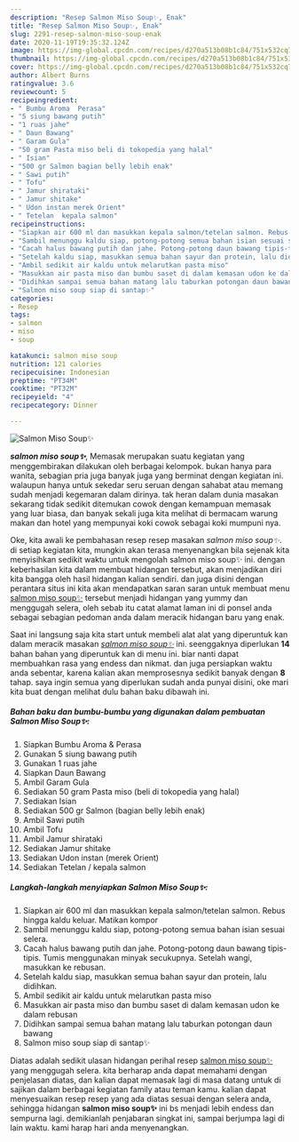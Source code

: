 ```yaml
---
description: "Resep Salmon Miso Soup✨, Enak"
title: "Resep Salmon Miso Soup✨, Enak"
slug: 2291-resep-salmon-miso-soup-enak
date: 2020-11-19T19:35:32.124Z
image: https://img-global.cpcdn.com/recipes/d270a513b08b1c84/751x532cq70/salmon-miso-soup✨-foto-resep-utama.jpg
thumbnail: https://img-global.cpcdn.com/recipes/d270a513b08b1c84/751x532cq70/salmon-miso-soup✨-foto-resep-utama.jpg
cover: https://img-global.cpcdn.com/recipes/d270a513b08b1c84/751x532cq70/salmon-miso-soup✨-foto-resep-utama.jpg
author: Albert Burns
ratingvalue: 3.6
reviewcount: 5
recipeingredient:
- " Bumbu Aroma  Perasa"
- "5 siung bawang putih"
- "1 ruas jahe"
- " Daun Bawang"
- " Garam Gula"
- "50 gram Pasta miso beli di tokopedia yang halal"
- " Isian"
- "500 gr Salmon bagian belly lebih enak"
- " Sawi putih"
- " Tofu"
- " Jamur shirataki"
- " Jamur shitake"
- " Udon instan merek Orient"
- " Tetelan  kepala salmon"
recipeinstructions:
- "Siapkan air 600 ml dan masukkan kepala salmon/tetelan salmon. Rebus hingga kaldu keluar. Matikan kompor"
- "Sambil menunggu kaldu siap, potong-potong semua bahan isian sesuai selera."
- "Cacah halus bawang putih dan jahe. Potong-potong daun bawang tipis-tipis. Tumis menggunakan minyak secukupnya. Setelah wangi, masukkan ke rebusan."
- "Setelah kaldu siap, masukkan semua bahan sayur dan protein, lalu didihkan."
- "Ambil sedikit air kaldu untuk melarutkan pasta miso"
- "Masukkan air pasta miso dan bumbu saset di dalam kemasan udon ke dalam rebusan"
- "Didihkan sampai semua bahan matang lalu taburkan potongan daun bawang"
- "Salmon miso soup siap di santap✨"
categories:
- Resep
tags:
- salmon
- miso
- soup

katakunci: salmon miso soup 
nutrition: 121 calories
recipecuisine: Indonesian
preptime: "PT34M"
cooktime: "PT32M"
recipeyield: "4"
recipecategory: Dinner

---
```



![Salmon Miso Soup✨](https://img-global.cpcdn.com/recipes/d270a513b08b1c84/751x532cq70/salmon-miso-soup✨-foto-resep-utama.jpg)

<b><i>salmon miso soup✨</i></b>, Memasak merupakan suatu kegiatan yang menggembirakan dilakukan oleh berbagai kelompok. bukan hanya para wanita, sebagian pria juga banyak juga yang berminat dengan kegiatan ini. walaupun hanya untuk sekedar seru seruan dengan sahabat atau memang sudah menjadi kegemaran dalam dirinya. tak heran dalam dunia masakan sekarang tidak sedikit ditemukan cowok dengan kemampuan memasak yang luar biasa, dan banyak sekali juga kita melihat di bermacam warung makan dan hotel yang mempunyai koki cowok sebagai koki mumpuni nya.



Oke, kita awali ke pembahasan resep resep masakan <i>salmon miso soup✨</i>. di setiap kegiatan kita, mungkin akan terasa menyenangkan bila sejenak kita menyisihkan sedikit waktu untuk mengolah salmon miso soup✨ ini. dengan keberhasilan kita dalam membuat hidangan tersebut, akan menjadikan diri kita bangga oleh hasil hidangan kalian sendiri. dan juga disini dengan perantara situs ini kita akan mendapatkan saran saran untuk membuat menu <u>salmon miso soup✨</u> tersebut menjadi hidangan yang yummy dan menggugah selera, oleh sebab itu catat alamat laman ini di ponsel anda sebagai sebagian pedoman anda dalam meracik hidangan baru yang enak.


Saat ini langsung saja kita start untuk membeli alat alat yang diperuntuk kan dalam meracik masakan <u><i>salmon miso soup✨</i></u> ini. seenggaknya diperlukan <b>14</b> bahan bahan yang diperuntuk kan di menu ini. biar nanti dapat membuahkan rasa yang endess dan nikmat. dan juga persiapkan waktu anda sebentar, karena kalian akan memprosesnya sedikit banyak dengan <b>8</b> tahap. saya ingin semua yang diperlukan sudah anda punyai disini, oke mari kita buat dengan melihat dulu bahan baku dibawah ini.

<!--inarticleads1-->

##### Bahan baku dan bumbu-bumbu yang digunakan dalam pembuatan Salmon Miso Soup✨:

1. Siapkan  Bumbu Aroma &amp; Perasa
1. Gunakan 5 siung bawang putih
1. Gunakan 1 ruas jahe
1. Siapkan  Daun Bawang
1. Ambil  Garam Gula
1. Sediakan 50 gram Pasta miso (beli di tokopedia yang halal)
1. Sediakan  Isian
1. Sediakan 500 gr Salmon (bagian belly lebih enak)
1. Ambil  Sawi putih
1. Ambil  Tofu
1. Ambil  Jamur shirataki
1. Sediakan  Jamur shitake
1. Sediakan  Udon instan (merek Orient)
1. Sediakan  Tetelan / kepala salmon




<!--inarticleads2-->

##### Langkah-langkah menyiapkan Salmon Miso Soup✨:

1. Siapkan air 600 ml dan masukkan kepala salmon/tetelan salmon. Rebus hingga kaldu keluar. Matikan kompor
1. Sambil menunggu kaldu siap, potong-potong semua bahan isian sesuai selera.
1. Cacah halus bawang putih dan jahe. Potong-potong daun bawang tipis-tipis. Tumis menggunakan minyak secukupnya. Setelah wangi, masukkan ke rebusan.
1. Setelah kaldu siap, masukkan semua bahan sayur dan protein, lalu didihkan.
1. Ambil sedikit air kaldu untuk melarutkan pasta miso
1. Masukkan air pasta miso dan bumbu saset di dalam kemasan udon ke dalam rebusan
1. Didihkan sampai semua bahan matang lalu taburkan potongan daun bawang
1. Salmon miso soup siap di santap✨




Diatas adalah sedikit ulasan hidangan perihal resep <u>salmon miso soup✨</u> yang menggugah selera. kita berharap anda dapat memahami dengan penjelasan diatas, dan kalian dapat memasak lagi di masa datang untuk di sajikan dalam berbagai kegiatan family atau teman kamu. kalian dapat menyesuaikan resep resep yang ada diatas sesuai dengan selera anda, sehingga hidangan <b>salmon miso soup✨</b> ini bs menjadi lebih endess dan sempurna lagi. demikianlah penjabaran singkat ini, sampai berjumpa lagi di lain waktu. kami harap hari anda menyenangkan.
